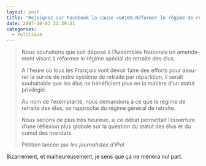 ```yaml
---
layout: post
title: "Rejoignez sur Facebook la cause «&#160;Réformer le régime de retraite des élus&#160;»"
date: 2007-10-03 22:39:21
categories:
  - Politique
---
```


> Nous souhai­tons que soit déposé à l’As­sem­blée Natio­nale un amen­de­ment visant à réfor­mer le régime spécial de retraite des élus.
> 
>   A l’heure où tous les Français vont devoir faire des efforts pour assu­rer la survie de notre système de retraite par répar­ti­tion, il serait souhai­table que les élus ne béné­fi­cient plus en la matière d’un statut privi­lé­gié.
> 
>   Au nom de l’exem­pla­rité, nous deman­dons à ce que le régime de retraite des élus, se rapproche du régime géné­ral de retraite.
> 
>   Nous serions de plus très heureux, si ce débat permet­tait l’ou­ver­ture d’une réflexion plus globale sur la ques­tion du statut des élus et du cumul des mandats.
> 
>   Pétition lancée par <cite>les journalistes d'iPol</cite>

Bizarrement, et malheureusement, je sens que ça ne mènera nul part.